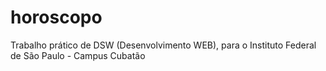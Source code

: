 # horoscopo
Trabalho prático de DSW (Desenvolvimento WEB), para o Instituto Federal de São Paulo - Campus Cubatão
